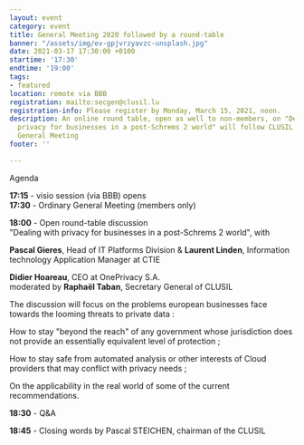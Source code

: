 ```yaml
---
layout: event
category: event
title: General Meeting 2020 followed by a round-table
banner: "/assets/img/ev-gpjvrzyavzc-unsplash.jpg"
date: 2021-03-17 17:30:00 +0100
startime: '17:30'
endtime: '19:00'
tags:
- featured
location: remote via BBB
registration: mailto:secgen@clusil.lu
registration-info: Please register by Monday, March 15, 2021, noon.
description: An online round table, open as well to non-members, on "Dealing with
  privacy for businesses in a post-Schrems 2 world" will follow CLUSIL's yearly Ordinary
  General Meeting
footer: ''

---
```

Agenda

**17:15** - visio session (via BBB) opens  
 **17:30** - Ordinary General Meeting (members only)

**18:00** - Open round-table discussion  
 "Dealing with privacy for businesses in a post-Schrems 2 world", with

**Pascal Gieres**, Head of IT Platforms Division & **Laurent Linden**, Information technology Application Manager at CTIE

**Didier Hoareau**, CEO at OnePrivacy S.A.  
 moderated by **Raphaël Taban**, Secretary General of CLUSIL

The discussion will focus on the problems european businesses face towards the looming threats to private data :

How to stay "beyond the reach" of any government whose jurisdiction does not provide an essentially equivalent level of protection ;

How to stay safe from automated analysis or other interests of Cloud providers that may conflict with privacy needs ;

On the applicability in the real world of some of the current recommendations. 

**18:30** - Q&A

**18:45** - Closing words by Pascal STEICHEN, chairman of the CLUSIL